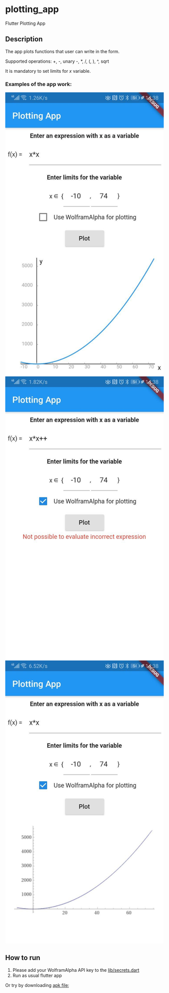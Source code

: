 # plotting_app

Flutter Plotting App

## Description

The app plots functions that user can write in the form.

Supported operations: +, -, unary -, *, /, (, ),  ^, sqrt

It is mandatory to set limits for *x* variable.

###  Examples of the app work:
![alt text](common/imgs/screen1.jpg "Correct work")
![alt text](common/imgs/screen2.jpg "Errors handling")
![alt text](common/imgs/screen3.jpg "WolframAlpha example")


## How to run

1. Please add your WolframAlpha API key to the [lib/secrets.dart](lib/secrets.dart)
2. Run as usual flutter app

Or try by downloading [apk file](https://drive.google.com/file/d/19qqWivqjM1y0YZ-jwVg-sCAl5C1-Ja5X/view?usp=sharing);